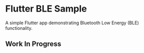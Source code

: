 # Flutter BLE Sample

A simple Flutter app demonstrating Bluetooth Low Energy (BLE) functionality.

## Work In Progress